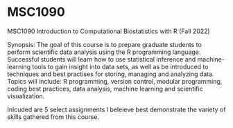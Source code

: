 # MSC1090

MSC1090 Introduction to Computational Biostatistics with R (Fall 2022)

Synopsis: The goal of this course is to prepare graduate students to perform scientific data analysis using the R programming language.  
Successful students will learn how to use statistical inference and machine-learning tools to gain insight into data sets, as well as be 
introduced to techniques and best practises for storing, managing and analyzing data.  Topics will include: R programming, version control,
modular programming, coding best practices, data analysis, machine learning and scientific visualization.

Inlcuded are 5 select assignments I beleieve best demonstrate the variety of skills gathered from this course.
